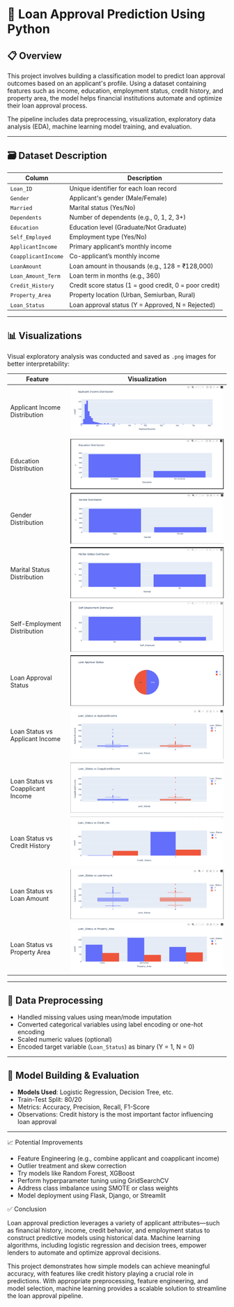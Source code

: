 # 🏦 Loan Approval Prediction Using Python

## 📋 Overview

This project involves building a classification model to predict loan approval outcomes based on an applicant's profile. Using a dataset containing features such as income, education, employment status, credit history, and property area, the model helps financial institutions automate and optimize their loan approval process.

The pipeline includes data preprocessing, visualization, exploratory data analysis (EDA), machine learning model training, and evaluation.

---

## 🗃️ Dataset Description

| Column              | Description                                                     |
|---------------------|-----------------------------------------------------------------|
| `Loan_ID`           | Unique identifier for each loan record                          |
| `Gender`            | Applicant's gender (Male/Female)                                |
| `Married`           | Marital status (Yes/No)                                         |
| `Dependents`        | Number of dependents (e.g., 0, 1, 2, 3+)                        |
| `Education`         | Education level (Graduate/Not Graduate)                         |
| `Self_Employed`     | Employment type (Yes/No)                                        |
| `ApplicantIncome`   | Primary applicant’s monthly income                              |
| `CoapplicantIncome` | Co-applicant’s monthly income                                   |
| `LoanAmount`        | Loan amount in thousands (e.g., 128 = ₹128,000)                 |
| `Loan_Amount_Term`  | Loan term in months (e.g., 360)                                 |
| `Credit_History`    | Credit score status (1 = good credit, 0 = poor credit)          |
| `Property_Area`     | Property location (Urban, Semiurban, Rural)                     |
| `Loan_Status`       | Loan approval status (Y = Approved, N = Rejected)               |

---

## 📊 Visualizations

Visual exploratory analysis was conducted and saved as `.png` images for better interpretability:

| Feature                              | Visualization |
|--------------------------------------|---------------|
| Applicant Income Distribution        | ![Applicant Income](https://github.com/MohithKumar8897/Machine-Learning-Projects-/raw/main/Loan%20Approval%20Prediction%20using%20Python/Applicant%20Income%20Distribution.png) |
| Education Distribution               | ![Education](https://github.com/MohithKumar8897/Machine-Learning-Projects-/raw/main/Loan%20Approval%20Prediction%20using%20Python/Education%20Distribution.png) |
| Gender Distribution                  | ![Gender](https://github.com/MohithKumar8897/Machine-Learning-Projects-/raw/main/Loan%20Approval%20Prediction%20using%20Python/Gender%20Distribution.png) |
| Marital Status Distribution          | ![Marital Status](https://github.com/MohithKumar8897/Machine-Learning-Projects-/raw/main/Loan%20Approval%20Prediction%20using%20Python/Marital%20Status%20Distribution.png) |
| Self-Employment Distribution         | ![Self Employment](https://github.com/MohithKumar8897/Machine-Learning-Projects-/raw/main/Loan%20Approval%20Prediction%20using%20Python/Self-Employment%20Distribution.png) |
| Loan Approval Status                 | ![Loan Approval](https://github.com/MohithKumar8897/Machine-Learning-Projects-/raw/main/Loan%20Approval%20Prediction%20using%20Python/Loan%20Approval%20Status.png) |
| Loan Status vs Applicant Income      | ![Loan vs Income](https://github.com/MohithKumar8897/Machine-Learning-Projects-/raw/main/Loan%20Approval%20Prediction%20using%20Python/Loan_Status%20vs%20ApplicantIncome.png) |
| Loan Status vs Coapplicant Income    | ![Loan vs Coapplicant](https://github.com/MohithKumar8897/Machine-Learning-Projects-/raw/main/Loan%20Approval%20Prediction%20using%20Python/Loan_Status%20vs%20CoapplicantIncome.png) |
| Loan Status vs Credit History        | ![Loan vs Credit](https://github.com/MohithKumar8897/Machine-Learning-Projects-/raw/main/Loan%20Approval%20Prediction%20using%20Python/Loan_Status%20vs%20Credit_His.png) |
| Loan Status vs Loan Amount           | ![Loan vs Amount](https://github.com/MohithKumar8897/Machine-Learning-Projects-/raw/main/Loan%20Approval%20Prediction%20using%20Python/Loan_Status%20vs%20LoanAmount.png) |
| Loan Status vs Property Area         | ![Loan vs Property](https://github.com/MohithKumar8897/Machine-Learning-Projects-/raw/main/Loan%20Approval%20Prediction%20using%20Python/Loan_Status%20vs%20Property_Area.png) |

---

## 🧩 Data Preprocessing

- Handled missing values using mean/mode imputation
- Converted categorical variables using label encoding or one-hot encoding
- Scaled numeric values (optional)
- Encoded target variable (`Loan_Status`) as binary (Y = 1, N = 0)

---

## 🧠 Model Building & Evaluation

- **Models Used**: Logistic Regression, Decision Tree, etc.
- Train-Test Split: 80/20
- Metrics: Accuracy, Precision, Recall, F1-Score
- Observations: Credit history is the most important factor influencing loan approval

---

📈 Potential Improvements

- Feature Engineering (e.g., combine applicant and coapplicant income)
- Outlier treatment and skew correction
- Try models like Random Forest, XGBoost
- Perform hyperparameter tuning using GridSearchCV
- Address class imbalance using SMOTE or class weights
- Model deployment using Flask, Django, or Streamlit

✅ Conclusion

Loan approval prediction leverages a variety of applicant attributes—such as financial history, income, credit behavior, and employment status to construct predictive models using historical data. Machine learning algorithms, including logistic regression and decision trees, empower lenders to automate and optimize approval decisions.

This project demonstrates how simple models can achieve meaningful accuracy, with features like credit history playing a crucial role in predictions. With appropriate preprocessing, feature engineering, and model selection, machine learning provides a scalable solution to streamline the loan approval pipeline.

